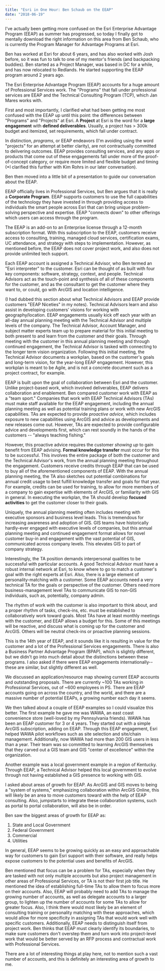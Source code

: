 ```yaml
---
title: "Esri in One Hour: Ben Schaub on the EEAP"
date: "2018-06-19" 
---
```


I've actually been getting more confused on the Esri Enterprise Advantage Program (EEAP) as summer has progressed, so today I finally got to mentally download the right information on this area from Ben Schaub, who is currently the Program Manager for Advantage Programs at Esri.

Ben has worked at Esri for about 6 years, and has also worked with Josh before, so it was fun to talk to one of my mentor's friends (and backpacking buddies). Ben started as a Project Manager, was based in DC for a while, and has now relocated to Redlands. He started supporting the EEAP program around 2 years ago.

The Esri Enterprise Advantage Program (EEAP) accounts for a huge amount of Professional Services work. The "Programs" that fall under professional services are EEAP and the Technical Consulting Program (TCP), which Jan Mares works with.

First and most importantly, I clarified what had been getting me most confused with the EEAP up until this point: the differences between "Programs" and "Projects" at Esri. A **Project** at Esri is the word for a **large engagement** with **defined deliverables**. Usually, a project has > 300k budget and itemized, set requirements, which fall under contract.

In distinction, _programs_, or EEAP endeavors (I'm avoiding using the word "projects" for an attempt at better clarity), are not contractually committed to delivering outcomes. EEAP provides consulting services, and any apps or products that come out of these engagements fall under more of the proof-of-concept category, or require more limited and flexible budget and timing (\*I clarified this further with Kim Rohrs in our later conversation).

Ben then moved into a little bit of a presentation to guide our conversation about the EEAP.

EEAP officially lives in Professional Services, but Ben argues that it is really a **Corporate Program**. EEAP supports customers to use the full capabilities of the technology they have invested in through providing access to individuals the smart people across Esri that can bring unique problem-solving perspective and expertise. EEAP "connects down" to other offerings which users can access through the program.

The EEAP is an add-on to an Enterprise license through a 12-month subscription format. With this subscription to the EEAP, customers receive access to consulting, training, managed cloud services, certification exams, UC attendance, and strategy with steps to implementation. However, as mentioned before, the EEAP does not cover project work, and also does not provide unlimited tech support.

Each EEAP account is assigned a Technical Advisor, who Ben termed an "Esri interpreter" to the customer. Esri can be thought of as built with four key components: software, strategy, context, and people. Technical Advisors act as the touch-point and synthesis of all of these components for the customer, and as the consultant to get the customer where they want to, or could, go with ArcGIS and location intelligence.

(I had dubbed this section about what Technical Advisors and EEAP provide customers "EEAP Niceties" in my notes). Technical Advisors learn and also assist in developing customers' visions for working with geography/location. EEAP engagements usually kick off each year with an all-day annual planning meeting with the Technical Advisor and multiple levels of the company. The Technical Advisor, Account Manager, and subject matter experts team up to prepare material for this initial meeting to both present to and learn from the customer and their goals. Through meeting with the customer in this annual planning meeting and through continued engagement, the Technical Advisor is tasked with connecting to the longer term vision organization. Following this initial meeting, the Technical Advisor documents a workplan, based on the customer's goals and long-term vision, for the year-long EEAP engagement. However, this workplan is meant to be Agile, and is not a concrete document such as a project contract, for example.

EEAP is built upon the goal of collaboration between Esri and the customer. Unlike project-based work, which involved deliverables, EEAP delivers collaboration and enablement. Ben compared customer work with EEAP as a "team sport." Companies that work with EEAP Technical Advisors (TAs) must make staff available for the EEAP engagement, including the annual planning meeting as well as potential training plans or work with new ArcGIS capabilities. TAs are expected to provide _proactive advice_, which includes exposure to new capabilities using ArcGIS and advice as developments and new releases come out. However, TAs are expected to provide configurable advice and developments first, which can rest soundly in the hands of the customers -- "always teaching fishing."

However, this proactive advice requires the customer _showing up_ to gain benefit from EEAP advising. **Formal knowledge transfer** must occur for this to be successful. This involves the entire package of both the customer and the Technical Advisor's work, from the annual planning meeting throughout the engagement. Customers receive credits through EEAP that can be used to buy all of the aforementioned components of EEAP. With the annual planning meeting, the TA also sketches out potential combinations for annual credit usage to best fulfill knowledge transfer and goals for that year. For example, credits can be used for training, to allow for more members of a company to gain expertise with elements of ArcGIS, or familiarity with GIS in general. In executing the workplan, the TA should develop **focused activities** to get the customer closer to their goals.

Uniquely, the annual planning meeting often includes meeting with executive sponsors and business level leads. This is tremendous for increasing awareness and adoption of GIS. GIS teams have historically hardly-ever engaged with executive levels of companies, but this annual planning meeting and continued engagement format allows for novel customer buy-in and engagement with the vast potential of GIS, communicated across company levels. This elevates GIS to part of company strategy.

Interestingly, the TA position demands interpersonal qualities to be successful with particular accounts. A good Technical Advisor must have a robust internal network at Esri, to know where to go to match a customer's goal with the right experts at Esri. Also, there is a large element of personality-matching with a customer. Some EEAP accounts need a very technical TA for the goals or perspective of the customer. Others need more business-management level TAs to communicate GIS to non-GIS individuals, such as, potentially, company admin.

The rhythm of work with the customer is also important to think about, and a proper rhythm of tasks, check-ins, etc. must be established to collaboratively work toward goals. Most TAs have at least monthly meetings with the customer, and EEAP allows a budget for this. Some of this meetings will be reactive, and discuss what is coming up for the customer and ArcGIS. Others will be neutral check-ins or proactive planning sessions.

This is the 14th year of EEAP, and it sounds like it is resulting in value for the customer and a lot of the Professional Services engagements. There is also a Business Partner Advantage Program (BPAP), which is slightly different, but we didn't go into much detail about the distinctions between these programs. I also asked if there were EEAP engagements internationally--these are similar, but slightly different as well.

We discussed an application/resource map showing current EEAP accounts and outstanding proposals. There are currently ~100 TAs working in Professional Services, out of ~600 employees in PS. There are EEAP accounts going on across the country, and the world, and there are a massive number of potential EEAPs, a growing number each day it seems.

We then talked about a couple of EEAP examples so I could visualize this better. The first example he gave me was WAWA, an east coast convenience store (well-loved by my Pennsylvania friends). WAWA has been an EEAP customer for 3 or 4 years. They started out with a simple ArcGIS subscription, adding on EEAP. Through this EEAP engagement, Esri helped WAWA pilot workflows such as site selection and site/chain management. Additionally, now WAWA had more than 200 GIS users in less than a year. Their team was so committed to learning ArcGIS themselves that they carved out a GIS team and GIS "center of excellence" within the organization.

Another example was a local government example in a region of Kentucky. Through EEAP, a Technical Advisor helped this local government to evolve through not having established a GIS presence to working with GIS.

I asked about areas of growth for EEAP. As ArcGIS and GIS moves to being a "system of systems," emphasizing collaboration within ArcGIS Online, this will likely be an area to move customers toward with the help of EEAP consulting. Also, jumpstarts to integrate these collaboration systems, such as portal to portal collaboration, will also be in order.

Ben saw the biggest areas of growth for EEAP as:

1.  State and Local Government
2.  Federal Government
3.  Commercial
4.  Utilities

In general, EEAP seems to be growing quickly as an easy and approachable way for customers to gain Esri support with their software, and really helps expose customers to the potential uses and benefits of ArcGIS.

Ben mentioned that focus can be a problem for TAs, especially when they are tasked with not only multiple accounts but also project management in other areas of Professional Services, or TA is not their first job title. He mentioned the idea of establishing full-time TAs to allow them to focus more on their accounts. Also, EEAP will probably need to add TAs to manage the growing number of accounts, as well as delegate accounts to a larger group, to lighten up the number of accounts for some TAs to allow for greater focus. Also, I think there would most likely be an element of consulting training or personality matching with these approaches, which would allow for more specificity in assigning TAs that would work well with specific customers. Additionally, EEAP needs to distinguish itself from project work. Ben thinks that EEAP must clearly identify its boundaries, to make sure customers don't overstep them and turn work into project-level work that would be better served by an RFP process and contractual work with Professional Services.

There are a lot of interesting things at play here, not to mention such a vast number of accounts, and this is definitely an interesting area of growth to me.
